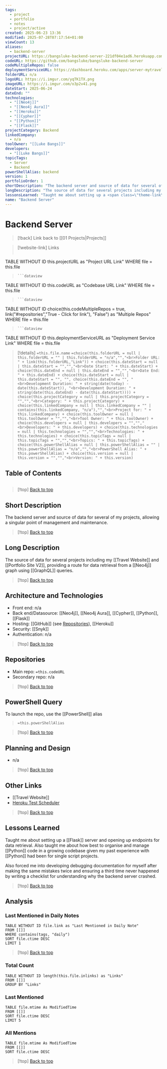 ```yaml
---
tags:
  - project
  - portfolio
  - notes
  - project/active
created: 2025-06-23 13:36
modified: 2025-07-28T07:17:54+01:00
viewCount: 13
aliases:
  - backend-server
projectURL: https://bangsluke-backend-server-221df04e1ad6.herokuapp.com/
codeURL: https://github.com/bangsluke/bangsluke-backend-server
codeMultipleRepos: false
deploymentServiceURL: https://dashboard.heroku.com/apps/server-mytraveljournal
folderURL: n/a
logoURL: https://i.imgur.com/yqTK1TX.png
imageURL: https://i.imgur.com/o3p2v41.png
dateStart: 2025-06-24
dateEnd: ""
technologies:
  - "[[Neo4j]]"
  - "[[Neo4j Aura]]"
  - "[[Heroku]]"
  - "[[Cypher]]"
  - "[[Python]]"
  - "[[Flask]]"
projectCategory: Backend
linkedCompany:
  - n/a
toolOwner: "[[Luke Bangs]]"
developers:
  - "[[Luke Bangs]]"
topicTags:
  - Server
  - Backend
powerShellAlias: backend
version: 1
portfolioOrder: 1
shortDescription: "The backend server and source of data for several of my projects, allowing a singular point of management and maintenance."
longDescription: "The source of data for several projects including my <a href=\"/portfolio/projects/travel-website\" class=\"theme-link\">Travel Website</a> and <a href=\"/portfolio/projects/portfolio-site-v2\" class=\"theme-link\">Portfolio Site V2</a>, providing a route for data retrieval from a <span class=\"theme-link\">Neo4j</span> graph using <span class=\"theme-link\">GraphQL</span> queries."
lessonsLearned: "Taught me about setting up a <span class=\"theme-link\">Flask</span> server and opening up endpoints for data retrieval. Also taught me about how best to organise and manage <span class=\"theme-link\">Python</span> code in a growing codebase given my past experience with <span class=\"theme-link\">Python</span> had been for single script projects.<br>Also forced me into developing debugging documentation for myself after making the same mistakes twice and ensuring a third time never happened by writing a checklist for understanding why the backend server crashed."
name: "Backend Server"
---
```

# Backend Server

> [!back] Link back to [[01 Projects|Projects]]

>[!website-link] Links
>
> ```dataview
TABLE WITHOUT ID this.projectURL as "Project URL Link"
WHERE file = this.file

>```
>```dataview
TABLE WITHOUT ID this.codeURL as "Codebase URL Link"
WHERE file = this.file

>```
>```dataview
TABLE WITHOUT ID choice(this.codeMultipleRepos = true, link("#repositories","True - Click for link"), "False") as "Multiple Repos"
WHERE file = this.file

>```
>```dataview
TABLE WITHOUT ID this.deploymentServiceURL as "Deployment Service Link"
WHERE file = this.file

>[!details]  `=this.file.name`
>`=choice(this.folderURL = null | this.folderURL = "" | this.folderURL = "n/a","","<br>Folder URL: " + link(this.folderURL,"Link")) + choice(this.dateStart = null | this.dateStart = "","","<br>Date Start: " + this.dateStart) + choice(this.dateEnd = null | this.dateEnd = "","","<br>Date End: " + this.dateEnd) + choice(this.dateStart = null | this.dateStart = "", "", choice(this.dateEnd = "", "<br>Development Duration: " + string(date(today) - date(this.dateStart)), "<br>Development Duration: " + string(date(this.dateEnd) - date(this.dateStart)))) + choice(this.projectCategory = null | this.projectCategory = "","","<br>Category: " + this.projectCategory) + choice(this.linkedCompany = null | this.linkedCompany = "" | contains(this.linkedCompany, "n/a"),"","<br>Project for: " + this.linkedCompany) + choice(this.toolOwner = null | this.toolOwner = "","","<br>Tool Owner: " + this.toolOwner) + choice(this.developers = null | this.developers = "","","<br>Developers: " + this.developers) + choice(this.technologies = null | this.technologies = "","","<br>Technologies: " + this.technologies) + choice(this.topicTags = null | this.topicTags = "","","<br>Topics: " + this.topicTags) + choice(this.powerShellAlias = null | this.powerShellAlias = "" | this.powerShellAlias = "n/a","","<br>PowerShell Alias: " + this.powerShellAlias) + choice(this.version = null | this.version = "","","<br>Version: " + this.version)`

## Table of Contents

```table-of-contents
```

>[!top] [Back to top](#Table%20of%20Contents)

## Short Description

The backend server and source of data for several of my projects, allowing a singular point of management and maintenance.

>[!top] [Back to top](#Table%20of%20Contents)

## Long Description

The source of data for several projects including my [[Travel Website]] and [[Portfolio Site V2]], providing a route for data retrieval from a [[Neo4j]] graph using [[GraphQL]] queries.

>[!top] [Back to top](#Table%20of%20Contents)

## Architecture and Technologies

- Front end: n/a
- Back end/Datasource: [[Neo4j]], [[Neo4j Aura]], [[Cypher]], [[Python]], [[Flask]]
- Hosting: [[GitHub]] (see [Repositories](#repositories)), [[Heroku]]
- Security: [[Snyk]]
- Authentication: n/a

>[!top] [Back to top](#Table%20of%20Contents)

## Repositories

- Main repo: `=this.codeURL`
- Secondary repo: n/a

>[!top] [Back to top](#Table%20of%20Contents)

## PowerShell Query

To launch the repo, use the [[PowerShell]] alias 

> `=this.powerShellAlias`

>[!top] [Back to top](#Table%20of%20Contents)

## Planning and Design

- n/a

>[!top] [Back to top](#Table%20of%20Contents)

## Other Links

- [[Travel Website]]
- [Heroku Test Scheduler](https://dashboard.heroku.com/apps/bangsluke-backend-server/scheduler)

>[!top] [Back to top](#Table%20of%20Contents)

## Lessons Learned

Taught me about setting up a [[Flask]] server and opening up endpoints for data retrieval. Also taught me about how best to organise and manage [[Python]] code in a growing codebase given my past experience with [[Python]] had been for single script projects.

Also forced me into developing debugging documentation for myself after making the same mistakes twice and ensuring a third time never happened by writing a checklist for understanding why the backend server crashed.

>[!top] [Back to top](#Table%20of%20Contents)

## Analysis

### Last Mentioned in Daily Notes

```dataview
TABLE WITHOUT ID file.link as "Last Mentioned in Daily Note"
FROM [[]]
WHERE contains(tags, "daily")
SORT file.ctime DESC
LIMIT 1
```

>[!top] [Back to top](#Table%20of%20Contents)

### Total Count

```dataview
TABLE WITHOUT ID length(this.file.inlinks) as "Links"
FROM [[]]
GROUP BY "Links"
```

### Last Mentioned

```dataview
TABLE file.mtime As ModifiedTime
FROM [[]]
SORT file.ctime DESC
LIMIT 5
```

### All Mentions

```dataview
TABLE file.mtime As ModifiedTime
FROM [[]]
SORT file.ctime DESC
```

>[!top] [Back to top](#Table%20of%20Contents)